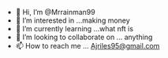 - 👋 Hi, I’m @Mrrainman99
- 👀 I’m interested in ...making money
- 🌱 I’m currently learning ...what nft is 
- 💞️ I’m looking to collaborate on ... anything
- 📫 How to reach me ...
Ajriles95@gmail.com
<!---
Mrrainman99/Mrrainman99 is a ✨ special ✨ repository because its `README.md` (this file) appears on your GitHub profile.
You can click the Preview link to take a look at your changes.
--->
